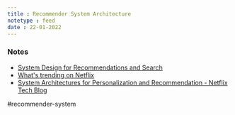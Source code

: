 ```yaml
---
title : Recommender System Architecture
notetype : feed
date : 22-01-2022
---
```



### Notes
- [System Design for Recommendations and Search](https://eugeneyan.com/writing/system-design-for-discovery/)
- [What's trending on Netflix](https://netflixtechblog.com/whats-trending-on-netflix-f00b4b037f61)
- [System Architectures for Personalization and Recommendation - Netflix Tech Blog](https://netflixtechblog.com/system-architectures-for-personalization-and-recommendation-e081aa94b5d8)


#recommender-system

